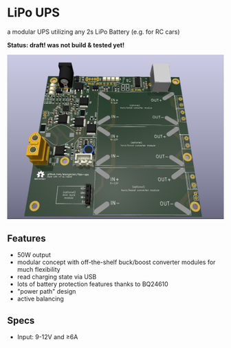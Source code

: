 # LiPo UPS
a modular UPS utilizing any 2s LiPo Battery (e.g. for RC cars) 

**Status: draft! was not build & tested yet!**

![3d rendered view of the board](assets/board-rendered.png)

## Features
- 50W output
- modular concept with off-the-shelf buck/boost converter modules for much flexibility
- read charging state via USB
- lots of battery protection features thanks to BQ24610
- "power path" design
- active balancing

## Specs
- Input: 9-12V and ≥6A


